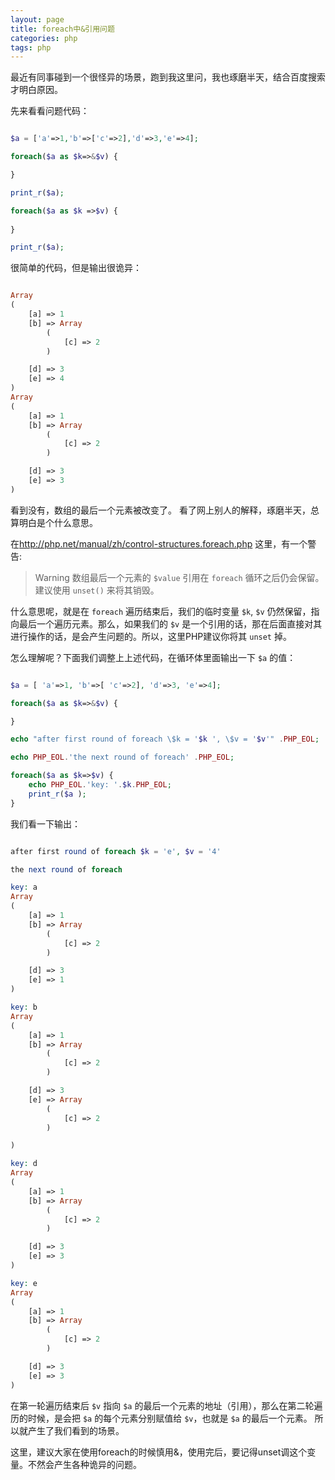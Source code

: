 ```yaml
---
layout: page
title: foreach中&引用问题
categories: php
tags: php
---
```


最近有同事碰到一个很怪异的场景，跑到我这里问，我也琢磨半天，结合百度搜索才明白原因。

先来看看问题代码：

```php

$a = ['a'=>1,'b'=>['c'=>2],'d'=>3,'e'=>4];

foreach($a as $k=>&$v) {

}

print_r($a);

foreach($a as $k =>$v) {
    
}

print_r($a);

```

很简单的代码，但是输出很诡异：

```php

Array
(
    [a] => 1
    [b] => Array
        (
            [c] => 2
        )

    [d] => 3
    [e] => 4
)
Array
(
    [a] => 1
    [b] => Array
        (
            [c] => 2
        )

    [d] => 3
    [e] => 3
)

```

看到没有，数组的最后一个元素被改变了。 看了网上别人的解释，琢磨半天，总算明白是个什么意思。

在<http://php.net/manual/zh/control-structures.foreach.php> 这里，有一个警告:

>Warning
数组最后一个元素的 `$value` 引用在 `foreach` 循环之后仍会保留。建议使用 `unset()` 来将其销毁。

什么意思呢，就是在 `foreach` 遍历结束后，我们的临时变量 `$k`, `$v` 仍然保留，指向最后一个遍历元素。那么，如果我们的 `$v` 是一个引用的话，那在后面直接对其进行操作的话，是会产生问题的。所以，这里PHP建议你将其 `unset` 掉。

怎么理解呢？下面我们调整上上述代码，在循环体里面输出一下 `$a` 的值：

```php

$a = [ 'a'=>1, 'b'=>[ 'c'=>2], 'd'=>3, 'e'=>4];

foreach($a as $k=>&$v) {

}

echo "after first round of foreach \$k = '$k ', \$v = '$v'" .PHP_EOL;

echo PHP_EOL.'the next round of foreach' .PHP_EOL;

foreach($a as $k=>$v) {
    echo PHP_EOL.'key: '.$k.PHP_EOL;
    print_r($a );
}

```

我们看一下输出：

```php

after first round of foreach $k = 'e', $v = '4'

the next round of foreach

key: a
Array
(
    [a] => 1
    [b] => Array
        (
            [c] => 2
        )

    [d] => 3
    [e] => 1
)

key: b
Array
(
    [a] => 1
    [b] => Array
        (
            [c] => 2
        )

    [d] => 3
    [e] => Array
        (
            [c] => 2
        )

)

key: d
Array
(
    [a] => 1
    [b] => Array
        (
            [c] => 2
        )

    [d] => 3
    [e] => 3
)

key: e
Array
(
    [a] => 1
    [b] => Array
        (
            [c] => 2
        )

    [d] => 3
    [e] => 3
)


```

在第一轮遍历结束后 `$v` 指向 `$a` 的最后一个元素的地址（引用），那么在第二轮遍历的时候，是会把 `$a` 的每个元素分别赋值给 `$v`，也就是 `$a` 的最后一个元素。 所以就产生了我们看到的场景。

这里，建议大家在使用foreach的时候慎用&，使用完后，要记得unset调这个变量。不然会产生各种诡异的问题。